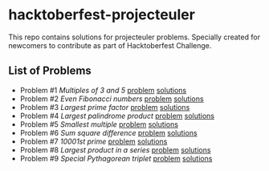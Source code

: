 # hacktoberfest-projecteuler
This repo contains solutions for projecteuler problems. Specially created for newcomers to contribute as part of Hacktoberfest Challenge.


## List of Problems

- Problem #1 _Multiples of 3 and 5_ [problem](https://projecteuler.net/problem=1) [solutions](https://github.com/moghya/hacktoberfest-projecteuler/tree/master/solutions/problem-1)
- Problem #2 _Even Fibonacci numbers_ [problem](https://projecteuler.net/problem=2) [solutions](https://github.com/moghya/hacktoberfest-projecteuler/tree/master/solutions/problem-2)
- Problem #3 _Largest prime factor_ [problem](https://projecteuler.net/problem=3) [solutions](https://github.com/moghya/hacktoberfest-projecteuler/tree/master/solutions/problem-3)
- Problem #4 _Largest palindrome product_ [problem](https://projecteuler.net/problem=4) [solutions](https://github.com/moghya/hacktoberfest-projecteuler/tree/master/solutions/problem-4)
- Problem #5 _Smallest multiple_ [problem](https://projecteuler.net/problem=5) [solutions](https://github.com/moghya/hacktoberfest-projecteuler/tree/master/solutions/problem-5)
- Problem #6 _Sum square difference_ [problem](https://projecteuler.net/problem=6) [solutions](https://github.com/moghya/hacktoberfest-projecteuler/tree/master/solutions/problem-6)
- Problem #7 _10001st prime_ [problem](https://projecteuler.net/problem=7) [solutions](https://github.com/moghya/hacktoberfest-projecteuler/tree/master/solutions/problem-7)
- Problem #8 _Largest product in a series_ [problem](https://projecteuler.net/problem=8) [solutions](https://github.com/moghya/hacktoberfest-projecteuler/tree/master/solutions/problem-8)
- Problem #9 _Special Pythagorean triplet_ [problem](https://projecteuler.net/problem=9) [solutions](https://github.com/moghya/hacktoberfest-projecteuler/tree/master/solutions/problem-9)
